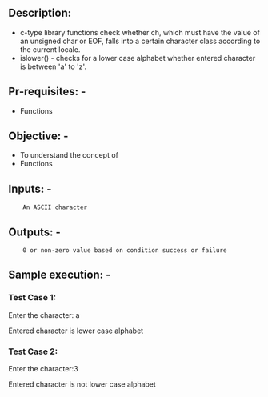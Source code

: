 ## Description:

* c-type library functions check whether ch, which must have the value of an unsigned char or EOF, falls into a certain character class according to the current locale.
*    islower() - checks for a lower case alphabet whether entered character is between 'a' to 'z'.
## Pr-requisites: -
* Functions
## Objective: -

* To understand the concept of
*    Functions
## Inputs: -

        An ASCII character

## Outputs: -

        0 or non-zero value based on condition success or failure

## Sample execution: -
### Test Case 1:

Enter the character: a

Entered character is lower case alphabet

### Test Case 2:

Enter the character:3

Entered character is not lower case alphabet
